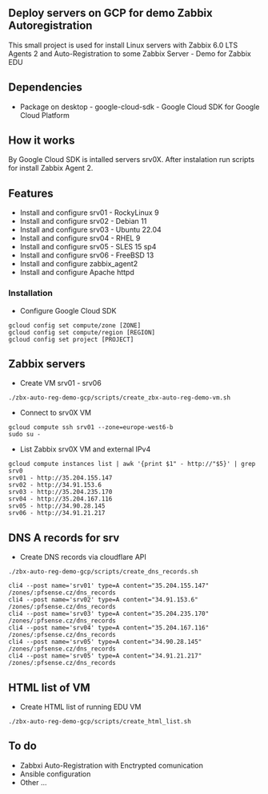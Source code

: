 ## Deploy servers on GCP for demo Zabbix Autoregistration

This small project is used for install Linux servers with Zabbix 6.0 LTS Agents 2 and Auto-Registration to some Zabbix Server - Demo for Zabbix EDU

## Dependencies

- Package on desktop - google-cloud-sdk - Google Cloud SDK for Google Cloud Platform

## How it works

By Google Cloud SDK is intalled servers srv0X. After instalation run scripts for install Zabbix Agent 2.

## Features

- Install and configure srv01 - RockyLinux 9
- Install and configure srv02 - Debian 11
- Install and configure srv03 - Ubuntu 22.04
- Install and configure srv04 - RHEL 9
- Install and configure srv05 - SLES 15 sp4
- Install and configure srv06 - FreeBSD 13
- Install and configure zabbix_agent2
- Install and configure Apache httpd

### Installation

- Configure Google Cloud SDK

```console
gcloud config set compute/zone [ZONE]
gcloud config set compute/region [REGION]
gcloud config set project [PROJECT]
```
## Zabbix servers
- Create VM srv01 - srv06

```console
./zbx-auto-reg-demo-gcp/scripts/create_zbx-auto-reg-demo-vm.sh
```
- Connect to srv0X VM

```console
gcloud compute ssh srv01 --zone=europe-west6-b
sudo su -
```
- List Zabbix srv0X VM and external IPv4

```console
gcloud compute instances list | awk '{print $1" - http://"$5}' | grep srv0
srv01 - http://35.204.155.147
srv02 - http://34.91.153.6
srv03 - http://35.204.235.170
srv04 - http://35.204.167.116
srv05 - http://34.90.28.145
srv06 - http://34.91.21.217
```

## DNS A records for srv
- Create DNS records via cloudflare API

```console
./zbx-auto-reg-demo-gcp/scripts/create_dns_records.sh

cli4 --post name='srv01' type=A content="35.204.155.147" /zones/:pfsense.cz/dns_records
cli4 --post name='srv02' type=A content="34.91.153.6" /zones/:pfsense.cz/dns_records
cli4 --post name='srv03' type=A content="35.204.235.170" /zones/:pfsense.cz/dns_records
cli4 --post name='srv04' type=A content="35.204.167.116" /zones/:pfsense.cz/dns_records
cli4 --post name='srv05' type=A content="34.90.28.145" /zones/:pfsense.cz/dns_records
cli4 --post name='srv05' type=A content="34.91.21.217" /zones/:pfsense.cz/dns_records
```

## HTML list of VM
- Create HTML list of running EDU VM

```console
./zbx-auto-reg-demo-gcp/scripts/create_html_list.sh
```
## To do

- Zabbxi Auto-Registration with Enctrypted comunication
- Ansible configuration
- Other ...